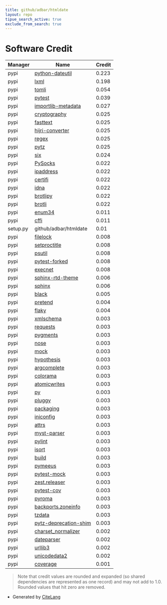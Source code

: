 ```yaml
---
title: github/adbar/htmldate
layout: repo
tipue_search_active: true
exclude_from_search: true
---
```

# Software Credit

|Manager|Name|Credit|
|-------|----|------|
|pypi|[python-dateutil](https://github.com/dateutil/dateutil)|0.223|
|pypi|[lxml](https://lxml.de/)|0.198|
|pypi|[tomli](https://pypi.org/project/tomli)|0.054|
|pypi|[pytest](https://docs.pytest.org/en/latest/)|0.039|
|pypi|[importlib-metadata](https://pypi.org/project/importlib-metadata)|0.027|
|pypi|[cryptography](https://github.com/pyca/cryptography)|0.025|
|pypi|[fasttext](https://github.com/facebookresearch/fastText)|0.025|
|pypi|[hijri-converter](https://github.com/mhalshehri/hijri-converter)|0.025|
|pypi|[regex](https://github.com/mrabarnett/mrab-regex)|0.025|
|pypi|[pytz](http://pythonhosted.org/pytz)|0.025|
|pypi|[six](https://github.com/benjaminp/six)|0.024|
|pypi|[PySocks](https://github.com/Anorov/PySocks)|0.022|
|pypi|[ipaddress](https://github.com/phihag/ipaddress)|0.022|
|pypi|[certifi](https://certifiio.readthedocs.io/en/latest/)|0.022|
|pypi|[idna](https://github.com/kjd/idna)|0.022|
|pypi|[brotlipy](https://github.com/python-hyper/brotlipy/)|0.022|
|pypi|[brotli](https://github.com/google/brotli)|0.022|
|pypi|[enum34](https://pypi.org/project/enum34)|0.011|
|pypi|[cffi](https://pypi.org/project/cffi)|0.011|
|setup.py|github/adbar/htmldate|0.01|
|pypi|[filelock](https://pypi.org/project/filelock)|0.008|
|pypi|[setproctitle](https://pypi.org/project/setproctitle)|0.008|
|pypi|[psutil](https://pypi.org/project/psutil)|0.008|
|pypi|[pytest-forked](https://pypi.org/project/pytest-forked)|0.008|
|pypi|[execnet](https://pypi.org/project/execnet)|0.008|
|pypi|[sphinx-rtd-theme](https://pypi.org/project/sphinx-rtd-theme)|0.006|
|pypi|[sphinx](https://pypi.org/project/sphinx)|0.006|
|pypi|[black](https://pypi.org/project/black)|0.005|
|pypi|[pretend](https://pypi.org/project/pretend)|0.004|
|pypi|[flaky](https://pypi.org/project/flaky)|0.004|
|pypi|[xmlschema](https://pypi.org/project/xmlschema)|0.003|
|pypi|[requests](https://pypi.org/project/requests)|0.003|
|pypi|[pygments](https://pypi.org/project/pygments)|0.003|
|pypi|[nose](https://pypi.org/project/nose)|0.003|
|pypi|[mock](https://pypi.org/project/mock)|0.003|
|pypi|[hypothesis](https://pypi.org/project/hypothesis)|0.003|
|pypi|[argcomplete](https://pypi.org/project/argcomplete)|0.003|
|pypi|[colorama](https://pypi.org/project/colorama)|0.003|
|pypi|[atomicwrites](https://pypi.org/project/atomicwrites)|0.003|
|pypi|[py](https://pypi.org/project/py)|0.003|
|pypi|[pluggy](https://pypi.org/project/pluggy)|0.003|
|pypi|[packaging](https://pypi.org/project/packaging)|0.003|
|pypi|[iniconfig](https://pypi.org/project/iniconfig)|0.003|
|pypi|[attrs](https://pypi.org/project/attrs)|0.003|
|pypi|[myst-parser](https://github.com/executablebooks/MyST-Parser)|0.003|
|pypi|[pylint](https://pypi.org/project/pylint)|0.003|
|pypi|[isort](https://pypi.org/project/isort)|0.003|
|pypi|[build](https://pypi.org/project/build)|0.003|
|pypi|[pymeeus](https://pypi.org/project/pymeeus)|0.003|
|pypi|[pytest-mock](https://pypi.org/project/pytest-mock)|0.003|
|pypi|[zest.releaser](https://pypi.org/project/zest.releaser)|0.003|
|pypi|[pytest-cov](https://pypi.org/project/pytest-cov)|0.003|
|pypi|[pyroma](https://pypi.org/project/pyroma)|0.003|
|pypi|[backports.zoneinfo](https://pypi.org/project/backports.zoneinfo)|0.003|
|pypi|[tzdata](https://pypi.org/project/tzdata)|0.003|
|pypi|[pytz-deprecation-shim](https://pypi.org/project/pytz-deprecation-shim)|0.003|
|pypi|[charset_normalizer](https://github.com/ousret/charset_normalizer)|0.002|
|pypi|[dateparser](https://github.com/scrapinghub/dateparser)|0.002|
|pypi|[urllib3](https://urllib3.readthedocs.io/)|0.002|
|pypi|[unicodedata2](http://github.com/mikekap/unicodedata2)|0.002|
|pypi|[coverage](https://github.com/nedbat/coveragepy)|0.001|


> Note that credit values are rounded and expanded (so shared dependencies are represented as one record) and may not add to 1.0. Rounded values that hit zero are removed.


- Generated by [CiteLang](https://github.com/vsoch/citelang)
